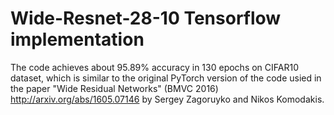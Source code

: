 # Wide-Resnet-28-10 Tensorflow implementation

The code achieves about 95.89% accuracy in 130 epochs on CIFAR10 dataset, which is similar to the original PyTorch version of the code usied in the paper "Wide Residual Networks" (BMVC 2016) http://arxiv.org/abs/1605.07146 by Sergey Zagoruyko and Nikos Komodakis.
